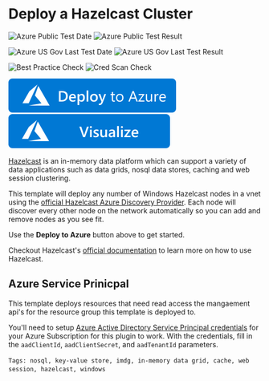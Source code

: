 # Deploy a Hazelcast Cluster

![Azure Public Test Date](https://azurequickstartsservice.blob.core.windows.net/badges/hazelcast-windows-vm-cluster/PublicLastTestDate.svg)
![Azure Public Test Result](https://azurequickstartsservice.blob.core.windows.net/badges/hazelcast-windows-vm-cluster/PublicDeployment.svg)

![Azure US Gov Last Test Date](https://azurequickstartsservice.blob.core.windows.net/badges/hazelcast-windows-vm-cluster/FairfaxLastTestDate.svg)
![Azure US Gov Last Test Result](https://azurequickstartsservice.blob.core.windows.net/badges/hazelcast-windows-vm-cluster/FairfaxDeployment.svg)

![Best Practice Check](https://azurequickstartsservice.blob.core.windows.net/badges/hazelcast-windows-vm-cluster/BestPracticeResult.svg)
![Cred Scan Check](https://azurequickstartsservice.blob.core.windows.net/badges/hazelcast-windows-vm-cluster/CredScanResult.svg)

[![Deploy To Azure](https://raw.githubusercontent.com/Azure/azure-quickstart-templates/master/1-CONTRIBUTION-GUIDE/images/deploytoazure.svg?sanitize=true)]("https://portal.azure.com/#create/Microsoft.Template/uri/https%3A%2F%2Fraw.githubusercontent.com%2FAzure%2Fazure-quickstart-templates%2Fmaster%2Fhazelcast-windows-vm-cluster%2Fazuredeploy.json")  [![Visualize](https://raw.githubusercontent.com/Azure/azure-quickstart-templates/master/1-CONTRIBUTION-GUIDE/images/visualizebutton.svg?sanitize=true)]("http://armviz.io/#/?load=https%3A%2F%2Fraw.githubusercontent.com%2FAzure%2Fazure-quickstart-templates%2Fmaster%2Fhazelcast-windows-vm-cluster%2Fazuredeploy.json")






[Hazelcast](https://hazelcast.com) is an in-memory data platform which can support a variety of data applications such as data grids, nosql data stores, caching and web session clustering.

This template will deploy any number of Windows Hazelcast nodes in a vnet using the [official Hazelcast Azure Discovery Provider](https://github.com/hazelcast/hazelcast-azure). Each node will discover every other node on the network automatically so you can add and remove nodes as you see fit.

Use the **Deploy to Azure** button above to get started.

Checkout Hazelcast's [official documentation](http://hazelcast.org/documentation/) to learn more on how to use Hazelcast.

## Azure Service Prinicpal

This template deploys resources that need read access the mangaement api's for the resource group this template is deployed to.

You'll need to setup [Azure Active Directory Service Principal credentials](https://azure.microsoft.com/en-us/documentation/articles/resource-group-create-service-principal-portal/) for your Azure Subscription for this plugin to work. With the credentials, fill in the `aadClientId`, `aadClientSecret`, and `aadTenantId` parameters.

`Tags: nosql, key-value store, imdg, in-memory data grid, cache, web session, hazelcast, windows`

